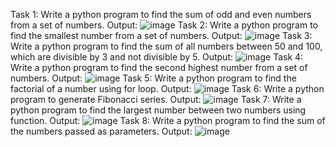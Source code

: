 Task 1:	Write a python program to find the sum of odd and even numbers from a set of numbers.
Output: 
![image](https://github.com/user-attachments/assets/f84c124f-8ac3-456d-ad41-0fa754d965fc)
Task 2: Write a python program to find the smallest number from a set of numbers.
Output: 
![image](https://github.com/user-attachments/assets/b05ac2b5-b171-49a6-9990-e5987351e0e8)
Task 3: Write a python program to find the sum of all numbers between 50 and 100, which are divisible by 3 and not divisible by 5.
Output: 
![image](https://github.com/user-attachments/assets/3b15643c-81d6-4ee5-934c-f8f73dbb8808)
Task 4: Write a python program to find the second highest number from a set of numbers.
Output: 
![image](https://github.com/user-attachments/assets/8a6aa264-fdd8-4d30-af87-aeea29255965)
Task 5: Write a python program to find the factorial of a number using for loop.
Output: 
![image](https://github.com/user-attachments/assets/e3d303dc-906d-43f6-9a36-bbf220dcdbd0)
Task 6: Write a python program to generate Fibonacci series.
Output:
![image](https://github.com/user-attachments/assets/989e0011-de18-4185-8128-aeee31ce313a)
Task 7: Write a python program to find the largest number between two numbers using function.
Output:
![image](https://github.com/user-attachments/assets/323944f6-a2a7-4d81-a46a-dca7a817db07)
Task 8: Write a python program to find the sum of the numbers passed as parameters.
Output: 
![image](https://github.com/user-attachments/assets/0599bc6d-2e41-4c66-9a7e-81f137820545)
